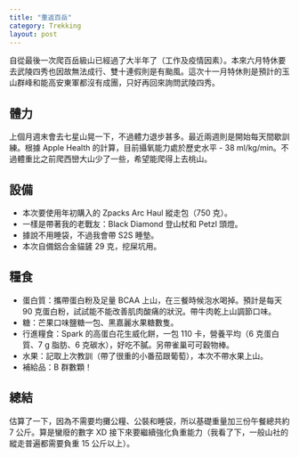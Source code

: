 ```yaml
---
title: "重返百岳"
category: Trekking
layout: post
---
```


自從最後一次爬百岳級山已經過了大半年了（工作及疫情因素）。本來六月特休要去武陵四秀也因故無法成行、雙十連假則是有颱風。這次十一月特休則是預計的玉山群峰和能高安東軍都沒有成團，只好再回來詢問武陵四秀。

## 體力

上個月週末會去七星山晃一下，不過體力退步甚多。最近兩週則是開始每天間歇訓練。根據 Apple Health 的計算，目前攝氧能力處於歷史水平 - 38 ml/kg/min。不過體重比之前爬西巒大山少了一些，希望能爬得上去桃山。

## 設備

- 本次要使用年初購入的 Zpacks Arc Haul 縱走包（750 克）。
- 一樣是帶著我的老戰友：Black Diamond 登山杖和 Petzl 頭燈。
- 據說不用睡袋，不過我會帶 S2S 睡墊。
- 本次自備鋁合金貓鏟 29 克，挖屎坑用。

## 糧食

- 蛋白質：攜帶蛋白粉及足量 BCAA 上山，在三餐時候泡水喝掉。預計是每天 90 克蛋白粉，試試能不能改善肌肉酸痛的狀況。帶牛肉乾上山調節口味。
- 糖：芒果口味鹽糖一包、黑嘉麗水果糖數隻。
- 行進糧食：Spark 的高蛋白花生威化餅，一包 110 卡，營養平均（6 克蛋白質、7 g 脂肪、6 克碳水），好吃不膩。另帶雀巢可可穀物棒。
- 水果：記取上次教訓（帶了很重的小番茄跟葡萄），本次不帶水果上山。
- 補給品：B 群數顆！

## 總結

估算了一下，因為不需要均攤公糧、公裝和睡袋，所以基礎重量加三份午餐總共約 7 公斤。算是蠻廢的數字 XD 接下來要繼續強化負重能力（我看了下，一般山社的縱走普遍都需要負重 15 公斤以上）。
